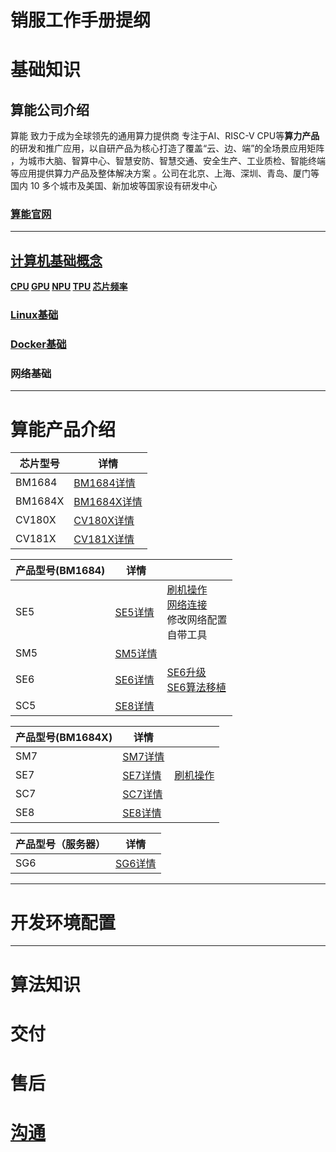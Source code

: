 # 销服工作手册提纲

# 基础知识
## 算能公司介绍
算能 致力于成为全球领先的通用算力提供商
专注于AI、RISC-V CPU等**算力产品**的研发和推广应用，以自研产品为核心打造了覆盖“云、边、端”的全场景应用矩阵 ，为城市大脑、智算中心、智慧安防、智慧交通、安全生产、工业质检、智能终端等应用提供算力产品及整体解决方案 。公司在北京、上海、深圳、青岛、厦门等国内 10 多个城市及美国、新加坡等国家设有研发中心
### [算能官网](https://www.sophgo.com/)
***
## [计算机基础概念](./基础知识/计算机基础知识.md)
**[CPU](./基础知识/计算机基础知识.md/#cpu)  [GPU](./基础知识/计算机基础知识.md/#gpu)  [NPU](./基础知识/计算机基础知识.md/#npu)  [TPU](./基础知识/计算机基础知识.md/#tpu)  [芯片频率](./基础知识/计算机基础知识.md/#芯片频率)**
### [Linux基础](./Linux基础/Linux基础.md)
### [Docker基础](./Linux基础/Docker.md)

### 网络基础

***
# 算能产品介绍
| 芯片型号 | 详情 |
| --- | --- |
| BM1684 | [BM1684详情](./产品介绍/1684&1684X.md/#BM1684详情) |
| BM1684X | [BM1684X详情](./产品介绍/1684&1684X.md/#BM1684X详情) |
| CV180X | [CV180X详情](./产品介绍/CV180X&CV181X.md/#CV180X详情) |
| CV181X | [CV181X详情](./产品介绍/CV180X&CV181X.md/#CV181X详情) |

| 产品型号(BM1684) | 详情 |  |
| --- | --- | --- |
| SE5 | [SE5详情](#se5详情) | [刷机操作](./SE5/刷机操作.md)<br>[网络连接](./SE5/网络连接.md)<br>修改网络配置<br>自带工具|
| SM5 | [SM5详情](#sm5详情) |  |
| SE6 | [SE6详情](#se6详情) | [SE6升级](./SE6/SE6升级)<br>[SE6算法移植](./SE6/SE6算法移植) |
| SC5 | [SE8详情](#sc5详情) |

| 产品型号(BM1684X)| 详情 |  |
| --- | --- | --- |
| SM7 | [SM7详情](#sm7详情) |
| SE7 | [SE7详情](#se7详情) | [刷机操作](./SE7/SE7刷机操作.md) |
| SC7 | [SC7详情](#sc7详情) |
| SE8 | [SE8详情](#se8详情) |

| 产品型号（服务器）| 详情 |
| --- | --- |
| SG6 | [SG6详情](./SG6/SG6介绍.md/#SG6详情) |

***
# 开发环境配置

***
# 算法知识

# 交付

# 售后

# [沟通](./沟通话术/沟通.md/#沟通表达基本原则)